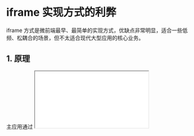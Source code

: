 # iframe 实现方式的利弊

iframe 方式是微前端最早、最简单的实现方式，优缺点非常明显，适合一些低频、松耦合的场景，但不太适合现代大型应用的核心业务。

## 1. 原理

主应用通过 <iframe src="子应用URL"> 将子应用嵌入页面，每个 iframe 有独立的浏览器上下文（DOM、JS、CSS、Storage 等），几乎等于运行了一个独立的页面。

## 2. 优点

| 优点               | 说明                                                        |
| ------------------ | ----------------------------------------------------------- |
| **天然隔离**       | DOM、CSS、JS、全局变量、事件互不影响，不担心冲突            |
| **技术栈完全无关** | 子应用可以用任意框架、任意版本，不需要和主应用适配          |
| **接入简单**       | 直接写 `<iframe>`，无需复杂的构建和路由接管                 |
| **安全性好**       | iframe 可以通过 `sandbox`、`CSP` 等属性进一步限制子应用权限 |

## 3. 缺点

| 缺点               | 说明                                                                               |
| ------------------ | ---------------------------------------------------------------------------------- |
| **性能差**         | 每个 iframe 都会启动一个完整的浏览器渲染流程（HTML 解析、CSS/JS 执行），加载速度慢 |
| **SEO 不友好**     | 搜索引擎一般不会抓取 iframe 内的内容                                               |
| **通信困难**       | 主应用与子应用需要通过 `postMessage` 进行跨域通信，接口复杂且易出错                |
| **路由不同步**     | iframe 内的路由变化不会自动反映到主应用 URL，反之亦然，需要手动同步                |
| **样式与布局受限** | iframe 的高度自适应困难，需要额外脚本调整                                          |
| **体验割裂**       | iframe 内页面刷新会导致白屏，主子应用之间切换不够流畅                              |

## 4. 适用场景

- B 端管理系统中的低频功能模块（例如统计报表、外部工具页面）
- 嵌入第三方系统（无法改造源码，直接 iframe 嵌入）
- 需要强隔离的安全场景（如金融后台嵌入高敏感数据模块）
